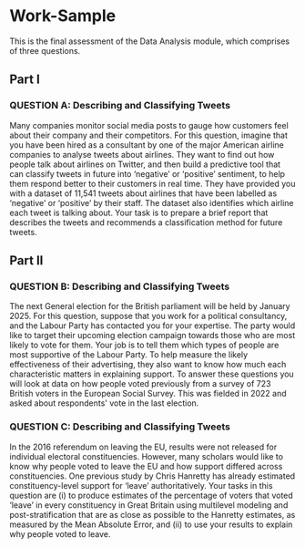 # Work-Sample
This is the final assessment of the Data Analysis module, which comprises of three questions.

## Part I 
### QUESTION A: Describing and Classifying Tweets
Many companies monitor social media posts to gauge how customers feel about their company and their competitors. For this question, imagine that you have been hired as a consultant by one of the major American airline companies to analyse tweets about airlines. They want to find out how people talk about airlines on Twitter, and then build a predictive tool that can classify tweets in future into ‘negative’ or ‘positive’ sentiment, to help them respond better to their customers in real time. They have provided you with a dataset of 11,541 tweets about airlines that have been labelled as ‘negative’ or ‘positive’ by their staff. The dataset also identifies which airline each tweet is talking about. Your task is to prepare a brief report that describes the tweets and recommends a classification method for future tweets.


## Part II
### QUESTION B: Describing and Classifying Tweets
The next General election for the British parliament will be held by January 2025. For this question, suppose that you work for a political consultancy, and the Labour Party has contacted you for your expertise. The party would like to target their upcoming election campaign towards those who are most likely to vote for them. Your job is to tell them which types of people are most supportive of the Labour Party. To help measure the likely effectiveness of their advertising, they also want to know how much each characteristic matters in explaining support. To answer these questions you will look at data on how people voted previously from a survey of 723 British voters in the European Social Survey. This was fielded in 2022 and asked about respondents' vote in the last election.

### QUESTION C: Describing and Classifying Tweets
In the 2016 referendum on leaving the EU, results were not released for individual electoral constituencies. However, many scholars would like to know why people voted to leave the EU and how support differed across constituencies. One previous study by Chris Hanretty has already estimated constituency-level support for ‘leave’ authoritatively. Your tasks in this question are (i) to produce estimates of the percentage of voters that voted ‘leave’ in every constituency in Great Britain using multilevel modeling and post-stratification that are as close as possible to the Hanretty estimates, as measured by the Mean Absolute Error, and (ii) to use your results to explain why people voted to leave.
